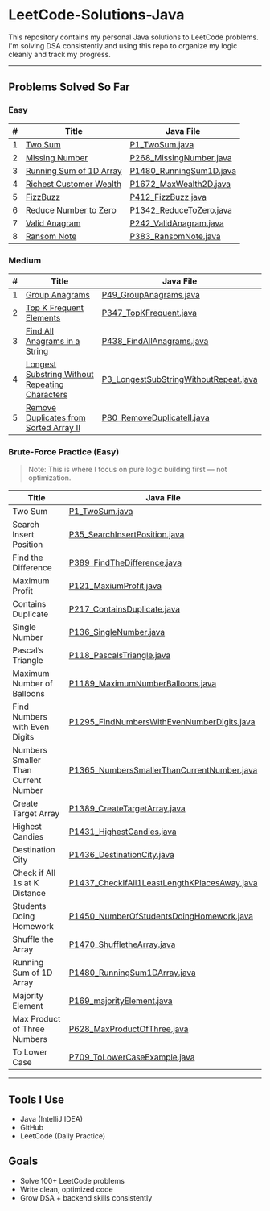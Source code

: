 # LeetCode-Solutions-Java

This repository contains my personal Java solutions to LeetCode problems.  
I'm solving DSA consistently and using this repo to organize my logic cleanly and track my progress.

---

## Problems Solved So Far

###  Easy

| # | Title                                | Java File                                    |
|---|--------------------------------------|----------------------------------------------|
| 1 | [Two Sum](https://leetcode.com/problems/two-sum/)                                  | [P1_TwoSum.java](Easy/P1_TwoSum.java) |
| 2 | [Missing Number](https://leetcode.com/problems/missing-number/)                   | [P268_MissingNumber.java](Easy/P268_MissingNumber.java) |
| 3 | [Running Sum of 1D Array](https://leetcode.com/problems/running-sum-of-1d-array/) | [P1480_RunningSum1D.java](Easy/P1480_RunningSum1D.java) |
| 4 | [Richest Customer Wealth](https://leetcode.com/problems/richest-customer-wealth/) | [P1672_MaxWealth2D.java](Easy/P1672_MaxWealth2D.java) |
| 5 | [FizzBuzz](https://leetcode.com/problems/fizz-buzz/)                              | [P412_FizzBuzz.java](Easy/P412_FizzBuzz.java) |
| 6 | [Reduce Number to Zero](https://leetcode.com/problems/number-of-steps-to-reduce-a-number-to-zero/) | [P1342_ReduceToZero.java](Easy/P1342_ReduceToZero.java) |
| 7 | [Valid Anagram](https://leetcode.com/problems/valid-anagram/)                     | [P242_ValidAnagram.java](Easy/P242_ValidAnagram.java) |
| 8 | [Ransom Note](https://leetcode.com/problems/ransom-note/)                         | [P383_RansomNote.java](Easy/P383_RansomNote.java) |


###  Medium

| # | Title                                | Java File                                     |
|---|--------------------------------------|-----------------------------------------------|
| 1 | [Group Anagrams](https://leetcode.com/problems/group-anagrams/)                  | [P49_GroupAnagrams.java](Medium/P49_GroupAnagrams.java) |
| 2 | [Top K Frequent Elements](https://leetcode.com/problems/top-k-frequent-elements/)| [P347_TopKFrequent.java](Medium/P347_TopKFrequent.java) |
| 3 | [Find All Anagrams in a String](https://leetcode.com/problems/find-all-anagrams-in-a-string/) | [P438_FindAllAnagrams.java](Medium/P438_FindAllAnagrams.java) |
| 4 | [Longest Substring Without Repeating Characters](https://leetcode.com/problems/longest-substring-without-repeating-characters/) | [P3_LongestSubStringWithoutRepeat.java](Medium/P3_LongestSubStringWithoutRepeat.java) |
| 5 | [Remove Duplicates from Sorted Array II](https://leetcode.com/problems/remove-duplicates-from-sorted-array-ii/) | [P80_RemoveDuplicateII.java](Medium/P80_RemoveDuplicateII.java) |

### Brute-Force Practice (Easy)

> Note: This is where I focus on pure logic building first — not optimization.

| Title                               | Java File                                                                                                    |
| ----------------------------------- | ------------------------------------------------------------------------------------------------------------ |
| Two Sum                             | [P1\_TwoSum.java](BurtForce/Easy/P1_TwoSum.java)                                                             |
| Search Insert Position              | [P35\_SearchInsertPosition.java](BurtForce/Easy/P35_SearchInsertPosition.java)                               |
| Find the Difference                 | [P389\_FindTheDifference.java](BurtForce/Easy/P389_FindTheDifference.java)                                   |
| Maximum Profit                      | [P121\_MaxiumProfit.java](BurtForce/Easy/P121_MaxiumProfit.java)                                             |
| Contains Duplicate                  | [P217\_ContainsDuplicate.java](BurtForce/Easy/P217_ContainsDuplicate.java)                                   |
| Single Number                       | [P136\_SingleNumber.java](BurtForce/Easy/P136_SingleNumber.java)                                             |
| Pascal’s Triangle                   | [P118\_PascalsTriangle.java](BurtForce/Easy/P118_PascalsTriangle.java)                                       |
| Maximum Number of Balloons          | [P1189\_MaximumNumberBalloons.java](BurtForce/Easy/P1189_MaximumNumberBalloons.java)                         |
| Find Numbers with Even Digits       | [P1295\_FindNumbersWithEvenNumberDigits.java](BurtForce/Easy/P1295_FindNumbersWithEvenNumberDigits.java)     |
| Numbers Smaller Than Current Number | [P1365\_NumbersSmallerThanCurrentNumber.java](BurtForce/Easy/P1365_NumbersSmallerThanCurrentNumber.java)     |
| Create Target Array                 | [P1389\_CreateTargetArray.java](BurtForce/Easy/P1389_CreateTargetArray.java)                                 |
| Highest Candies                     | [P1431\_HighestCandies.java](BurtForce/Easy/P1431_HighestCandies.java)                                       |
| Destination City                    | [P1436\_DestinationCity.java](BurtForce/Easy/P1436_DestinationCity.java)                                     |
| Check if All 1s at K Distance       | [P1437\_CheckIfAll1LeastLengthKPlacesAway.java](BurtForce/Easy/P1437_CheckIfAll1LeastLengthKPlacesAway.java) |
| Students Doing Homework             | [P1450\_NumberOfStudentsDoingHomework.java](BurtForce/Easy/P1450_NumberOfStudentsDoingHomework.java)         |
| Shuffle the Array                   | [P1470\_ShuffletheArray.java](BurtForce/Easy/P1470_ShuffletheArray.java)                                     |
| Running Sum of 1D Array             | [P1480\_RunningSum1DArray.java](BurtForce/Easy/P1480_RunningSum1DArray.java)                                 |
| Majority Element                    | [P169\_majorityElement.java](BurtForce/Easy/P169_majorityElement.java)                                       |
| Max Product of Three Numbers        | [P628\_MaxProductOfThree.java](BurtForce/Easy/P628_MaxProductOfThree.java)                                   |
| To Lower Case                       | [P709\_ToLowerCaseExample.java](BurtForce/Easy/P709_ToLowerCaseExample.java)                                 |



----

##  Tools I Use
- Java (IntelliJ IDEA)
- GitHub
- LeetCode (Daily Practice)

##  Goals
- Solve 100+ LeetCode problems
- Write clean, optimized code
- Grow DSA + backend skills consistently
